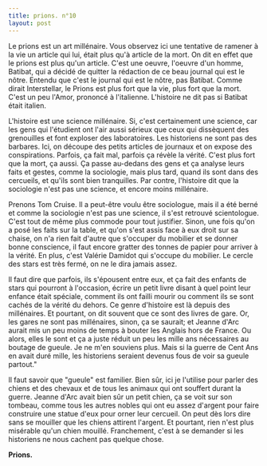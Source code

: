 ```yaml
---
title: prions. n°10
layout: post
---
```


Le prions est un art millénaire. Vous observez ici une tentative de ramener à la vie un article qui lui, était plus qu'à article de la mort. On dit en effet que le prions est plus qu'un article. C'est une oeuvre, l'oeuvre d'un homme, Batibat, qui a décidé de quitter la rédaction de ce beau journal qui est le nôtre. Entendu que c'est le journal qui est le nôtre, pas Batibat. Comme dirait Interstellar, le Prions est plus fort que la vie, plus fort que la mort. C'est un peu l'Amor, prononcé à l'italienne. L'histoire ne dit pas si Batibat était italien.

L'histoire est une science millénaire. Si, c'est certainement une science, car les gens qui l'étudient ont l'air aussi sérieux que ceux qui dissèquent des grenouilles et font exploser des laboratoires. Les historiens ne sont pas des barbares. Ici, on découpe des petits articles de journaux et on expose des conspirations. Parfois, ça fait mal, parfois ça révèle la vérité. C'est plus fort que la mort, ça aussi. Ça passe au-dedans des gens et ça analyse leurs faits et gestes, comme la sociologie, mais plus tard, quand ils sont dans des cercueils, et qu'ils sont bien tranquilles. Par contre, l'histoire dit que la sociologie n'est pas une science, et encore moins millénaire.

Prenons Tom Cruise. Il a peut-être voulu être sociologue, mais il a été berné et comme la sociologie n'est pas une science, il s'est retrouvé scientologue. C'est tout de même plus commode pour tout justifier. Sinon, une fois qu'on a posé les faits sur la table, et qu'on s'est assis face à eux droit sur sa chaise, on n'a rien fait d'autre que s'occuper du mobilier et se donner bonne conscience, il faut encore gratter des tonnes de papier pour arriver à la vérité. En plus, c'est Valérie Damidot qui s'occupe du mobilier. Le cercle des stars est très fermé, on ne le dira jamais assez.

Il faut dire que parfois, ils s'épousent entre eux, et ça fait des enfants de stars qui pourront à l'occasion, écrire un petit livre disant à quel point leur enfance était spéciale, comment ils ont failli mourir ou comment ils se sont cachés de la vérité du dehors. Ce genre d'histoire est là depuis des millénaires. Et pourtant, on dit souvent que ce sont des livres de gare. Or, les gares ne sont pas millénaires, sinon, ça se saurait; et Jeanne d'Arc aurait mis un peu moins de temps à bouter les Anglais hors de France. Ou alors, elles le sont et ça a juste réduit un peu les mille ans nécessaires au boutage de gueule. Je ne m'en souviens plus. Mais si la guerre de Cent Ans en avait duré mille, les historiens seraient devenus fous de voir sa gueule partout."

Il faut savoir que "gueule" est familier. Bien sûr, ici je l'utilise pour parler des chiens et des chevaux et de tous les animaux qui ont souffert durant la guerre. Jeanne d'Arc avait bien sûr un petit chien, ça se voit sur son tombeau, comme tous les autres nobles qui ont eu assez d'argent pour faire construire une statue d'eux pour orner leur cercueil. On peut dès lors dire sans se mouiller que les chiens attirent l'argent. Et pourtant, rien n'est plus misérable qu'un chien mouillé. Franchement, c'est à se demander si les historiens ne nous cachent pas quelque chose.

**Prions.**
